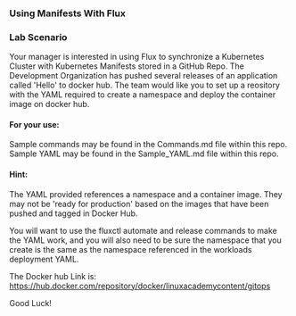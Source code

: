 
### Using Manifests With Flux

### Lab Scenario

Your manager is interested in using Flux to synchronize a Kubernetes Cluster with Kubernetes Manifests stored in a GitHub Repo. The Development Organization has pushed several releases of an application called 'Hello' to docker hub. The team would like you to set up a reository with the YAML required to create a namespace and deploy the container image on docker hub.

#### For your use:

Sample commands may be found in the Commands.md file within this repo.
Sample YAML may be found in the Sample_YAML.md file within this repo.

#### Hint:
The YAML provided references a namespace and a container image. They may not be 'ready for production' based on the images that have been pushed and tagged in Docker Hub.

You will want to use the fluxctl automate and release commands to make the YAML work, and you will also need to be sure the namespace that you create is the same as the namespace referenced in the workloads deployment YAML.

The Docker hub Link is:
https://hub.docker.com/repository/docker/linuxacademycontent/gitops

Good Luck!
